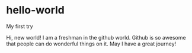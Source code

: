 # hello-world
My first try

Hi, new world!
I am a freshman in the github world. Github is so awesome that people can do wonderful things on it.
May I have a great journey!
